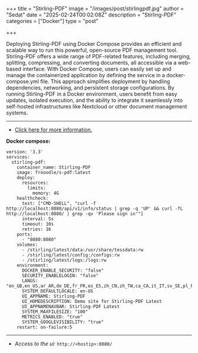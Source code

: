 +++
title = "Stirling-PDF"
image = "/images/post/stirlingpdf.jpg"
author = "Sedat"
date = "2025-02-24T00:02:08Z"
description = "Stirling-PDF"
categories = ["Docker"]
type = "post"

+++

Deploying Stirling-PDF using Docker Compose provides an efficient and scalable way to run this powerful, open-source PDF management tool. Stirling-PDF offers a wide range of PDF-related features, including merging, splitting, compressing, and converting documents, all accessible via a web-based interface. With Docker Compose, users can easily set up and manage the containerized application by defining the service in a docker-compose.yml file. This approach simplifies deployment by handling dependencies, networking, and persistent storage configurations. By running Stirling-PDF in a Docker environment, users benefit from easy updates, isolated execution, and the ability to integrate it seamlessly into self-hosted infrastructures like Nextcloud or other document management systems.

***

- [Click here for more information.](https://hub.docker.com/r/frooodle/s-pdf)

**Docker compose:**

```
version: '3.3'
services:
  stirling-pdf:
    container_name: Stirling-PDF
    image: frooodle/s-pdf:latest
    deploy:
      resources:
        limits:
          memory: 4G
    healthcheck:
      test: ["CMD-SHELL", "curl -f http://localhost:8080/api/v1/info/status | grep -q 'UP' && curl -fL http://localhost:8080/ | grep -qv 'Please sign in'"]
      interval: 5s
      timeout: 10s
      retries: 16
    ports:
      - "8080:8080"
    volumes:
      - /stirling/latest/data:/usr/share/tessdata:rw
      - /stirling/latest/config:/configs:rw
      - /stirling/latest/logs:/logs:rw
    environment:
      DOCKER_ENABLE_SECURITY: "false"
      SECURITY_ENABLELOGIN: "false"
      LANGS: "en_GB,en_US,ar_AR,de_DE,fr_FR,es_ES,zh_CN,zh_TW,ca_CA,it_IT,sv_SE,pl_PL,ro_RO,ko_KR,pt_BR,ru_RU,el_GR,hi_IN,hu_HU,tr_TR,id_ID"
      SYSTEM_DEFAULTLOCALE: en-US
      UI_APPNAME: Stirling-PDF
      UI_HOMEDESCRIPTION: Demo site for Stirling-PDF Latest
      UI_APPNAMENAVBAR: Stirling-PDF Latest
      SYSTEM_MAXFILESIZE: "100"
      METRICS_ENABLED: "true"
      SYSTEM_GOOGLEVISIBILITY: "true"
    restart: on-failure:5
```

***

- *Access to the ui:*
`http://<hostip>:8080/`
